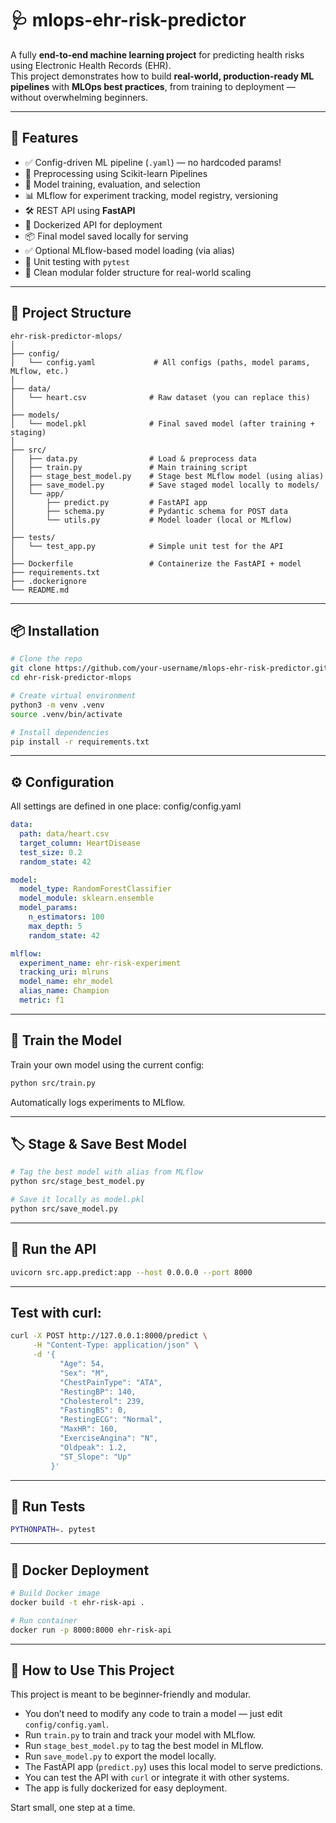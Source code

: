 # 🩺 mlops-ehr-risk-predictor

A fully **end-to-end machine learning project** for predicting health risks using Electronic Health Records (EHR).  
This project demonstrates how to build **real-world, production-ready ML pipelines** with **MLOps best practices**, from training to deployment — without overwhelming beginners.

---

## 🚀 Features

- ✅ Config-driven ML pipeline (`.yaml`) — no hardcoded params!
- 🧼 Preprocessing using Scikit-learn Pipelines
- 🤖 Model training, evaluation, and selection
- 📊 MLflow for experiment tracking, model registry, versioning
- 🛠️ REST API using **FastAPI**
- 🐳 Dockerized API for deployment
- 📦 Final model saved locally for serving
- ✅ Optional MLflow-based model loading (via alias)
- 🧪 Unit testing with `pytest`
- 📁 Clean modular folder structure for real-world scaling

---

## 🧱 Project Structure

```plaintext
ehr-risk-predictor-mlops/
│
├── config/
│   └── config.yaml             # All configs (paths, model params, MLflow, etc.)
│
├── data/
│   └── heart.csv              # Raw dataset (you can replace this)
│
├── models/
│   └── model.pkl              # Final saved model (after training + staging)
│
├── src/
│   ├── data.py                # Load & preprocess data
│   ├── train.py               # Main training script
│   ├── stage_best_model.py    # Stage best MLflow model (using alias)
│   ├── save_model.py          # Save staged model locally to models/
│   └── app/
│       ├── predict.py         # FastAPI app
│       ├── schema.py          # Pydantic schema for POST data
│       └── utils.py           # Model loader (local or MLflow)
│
├── tests/
│   └── test_app.py            # Simple unit test for the API
│
├── Dockerfile                 # Containerize the FastAPI + model
├── requirements.txt
├── .dockerignore
└── README.md
```

---

## 📦 Installation

```bash
# Clone the repo
git clone https://github.com/your-username/mlops-ehr-risk-predictor.git
cd ehr-risk-predictor-mlops

# Create virtual environment
python3 -m venv .venv
source .venv/bin/activate

# Install dependencies
pip install -r requirements.txt
```
---

## ⚙️ Configuration

All settings are defined in one place: config/config.yaml

```yaml
data:
  path: data/heart.csv
  target_column: HeartDisease
  test_size: 0.2
  random_state: 42

model:
  model_type: RandomForestClassifier
  model_module: sklearn.ensemble
  model_params:
    n_estimators: 100
    max_depth: 5
    random_state: 42

mlflow:
  experiment_name: ehr-risk-experiment
  tracking_uri: mlruns
  model_name: ehr_model
  alias_name: Champion
  metric: f1
```
---

## 🧠 Train the Model

Train your own model using the current config:

```bash
python src/train.py
```

Automatically logs experiments to MLflow.

---

## 🏷️ Stage & Save Best Model

```bash
# Tag the best model with alias from MLflow
python src/stage_best_model.py

# Save it locally as model.pkl
python src/save_model.py
```
---

## 🚀 Run the API

```bash
uvicorn src.app.predict:app --host 0.0.0.0 --port 8000
```
---

## Test with curl:

```bash
curl -X POST http://127.0.0.1:8000/predict \
     -H "Content-Type: application/json" \
     -d '{
           "Age": 54,
           "Sex": "M",
           "ChestPainType": "ATA",
           "RestingBP": 140,
           "Cholesterol": 239,
           "FastingBS": 0,
           "RestingECG": "Normal",
           "MaxHR": 160,
           "ExerciseAngina": "N",
           "Oldpeak": 1.2,
           "ST_Slope": "Up"
         }'
```
---

## 🧪 Run Tests

```bash
PYTHONPATH=. pytest
```
---

## 🐳 Docker Deployment

```bash
# Build Docker image
docker build -t ehr-risk-api .

# Run container
docker run -p 8000:8000 ehr-risk-api
```
---

## 📌 How to Use This Project

This project is meant to be beginner-friendly and modular.

- You don’t need to modify any code to train a model — just edit `config/config.yaml`.
- Run `train.py` to train and track your model with MLflow.
- Run `stage_best_model.py` to tag the best model in MLflow.
- Run `save_model.py` to export the model locally.
- The FastAPI app (`predict.py`) uses this local model to serve predictions.
- You can test the API with `curl` or integrate it with other systems.
- The app is fully dockerized for easy deployment.

Start small, one step at a time.

